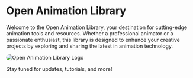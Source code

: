 # Open Animation Library

Welcome to the Open Animation Library, your destination for cutting-edge animation tools and resources. 
Whether a professional animator or a passionate enthusiast, this library is designed to enhance your creative projects 
by exploring and sharing the latest in animation technology.

<img src="https://avatars.githubusercontent.com/u/15267732?s=400&u=030d3fe6ebeb93c707a15ada74628eae559cd7f1&v=4" alt="Open Animation Library Logo" style="border-radius: 10px;">

Stay tuned for updates, tutorials, and more!


